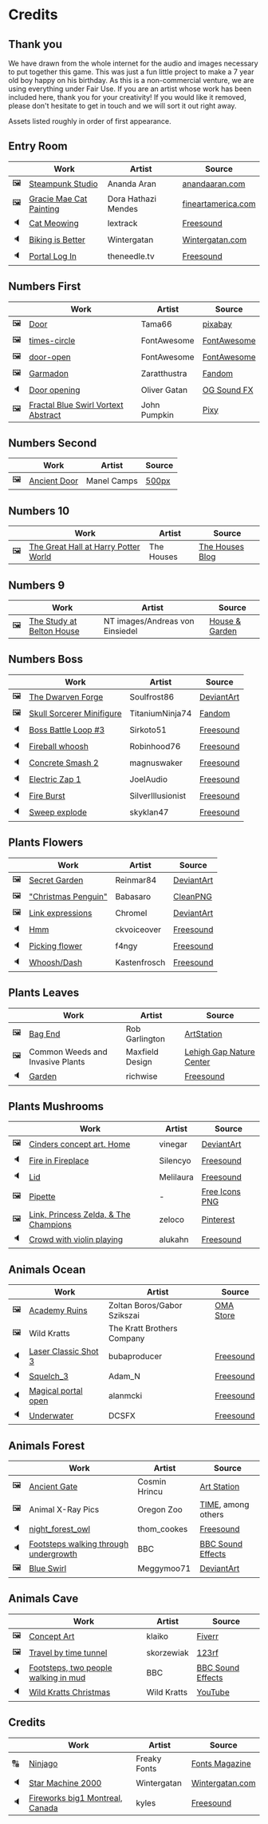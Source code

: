 # Credits

## Thank you

We have drawn from the whole internet for the audio and images necessary to put together this game. This was just a fun little project to make a 7 year old boy happy on his birthday. As this is a non-commercial venture, we are using everything under Fair Use. If you are an artist whose work has been included here, thank you for your creativity! If you would like it removed, please don't hesitate to get in touch and we will sort it out right away.

Assets listed roughly in order of first appearance.

## Entry Room
|   | Work | Artist | Source |
|---|------|--------|--------|
|🖼️| [Steampunk Studio](assets/Main_Hall/entryhall.jpg) | Ananda Aran | [anandaaran.com](http://www.anandaaran.com/portfolio/steampunk-studio/) |
|🖼️| [Gracie Mae Cat Painting](assets/Main_Hall/cat_big.png) | Dora Hathazi Mendes | [fineartamerica.com](https://fineartamerica.com/featured/gracie-mae-cat-painting-dora-hathazi-mendes.html) |
|🔈| [Cat Meowing](assets/Main_Hall/meow.mp3) | lextrack | [Freesound](https://freesound.org/people/lextrack/sounds/333916/) |
|🔈| [Biking is Better](assets/Main_Hall/entry_background.mp3) | Wintergatan | [Wintergatan.com](https://wintergatan.net/collections/download) |
|🔈| [Portal Log In](assets/Main_Hall/portal2.mp3) | theneedle.tv | [Freesound](https://freesound.org/people/theneedle.tv/sounds/466424/) |


## Numbers First
|   | Work | Artist | Source |
|---|------|--------|--------|
|🖼️| [Door](assets/Numbers/Numbers_First/abbey_closed.jpg) | Tama66 | [pixabay](https://pixabay.com/fr/photos/objectif-portail-porte-entr%C3%A9e-3144351/) |
|🖼️| [times-circle](assets/Init/pics/close_button.png) | FontAwesome | [FontAwesome](https://fontawesome.com/icons/times-circle?style=solid) |
|🖼️| [door-open](assets/Init/pics/door.png) | FontAwesome | [FontAwesome](https://fontawesome.com/icons/door-open?style=solid) |
|🖼️| [Garmadon](assets/Numbers/garmadon.png) | Zaratthustra | [Fandom](https://vsbattles.fandom.com/wiki/Lord_Garmadon?file=Emperor_Gamerdon_Render.png#Reborn) |
|🔈| [Door opening](assets/Init/audio/door_opens_heavy.mp3) | Oliver Gatan | [OG Sound FX]() |
|🖼️| [Fractal Blue Swirl Vortext Abstract](assets/Init/swirls/blue_swirl.jpg) | John Pumpkin | [Pixy](https://pixy.org/65776/) |

## Numbers Second
|   | Work | Artist | Source |
|---|------|--------|--------|
|🖼️| [Ancient Door](assets/Numbers/Numbers_Second/wood_door_closed.jpg) | Manel Camps | [500px](https://500px.com/photo/3089724/ancient-door-by-Manel-Camps/) |


## Numbers 10
|   | Work | Artist | Source |
|---|------|--------|--------|
|🖼️| [The Great Hall at Harry Potter World](assets/Numbers/Numbers_10/great_hall.jpg) | The Houses | [The Houses Blog](https://thehouses1.blogspot.com/2013/02/harry-potter-studio-tour.html) |


## Numbers 9
|   | Work | Artist | Source |
|---|------|--------|--------|
|🖼️| [The Study at Belton House](assets/Numbers/Numbers_9/bookcase.jpg) | NT images/Andreas von Einsiedel | [House & Garden](https://www.houseandgarden.co.uk/gallery/country-house-library) |


## Numbers Boss
|   | Work | Artist | Source |
|---|------|--------|--------|
|🖼️| [The Dwarven Forge](assets/Numbers/Numbers_Boss/forge.jpg) | Soulfrost86 | [DeviantArt](https://www.deviantart.com/soulfrost86/art/The-Dwarven-Forge-454617848) |
|🖼️| [Skull Sorcerer Minifigure](assets/Numbers/Numbers_Boss/vangelis) | TitaniumNinja74 | [Fandom](https://ninjago.fandom.com/wiki/Vangelis/Gallery?file=Skull_Sorcerer_Minifigure.png) | 
|🔈| [Boss Battle Loop #3](assets/Numbers/Numbers_Boss/bossfight.mp3) | Sirkoto51 | [Freesound](https://freesound.org/people/Sirkoto51/sounds/443128/) |
|🔈| [Fireball whoosh](assets/Numbers/Numbers_Boss/iceattack.mp3) | Robinhood76 | [Freesound](https://freesound.org/people/Robinhood76/sounds/248116/) |
|🔈| [Concrete Smash 2](assets/Numbers/Numbers_Boss/rocksmash.mp3) | magnuswaker | [Freesound](https://freesound.org/people/magnuswaker/sounds/522099/) |
|🔈| [Electric Zap 1](assets/Numbers/Numbers_Boss/zap.mp3) | JoelAudio | [Freesound](https://freesound.org/people/JoelAudio/sounds/136542/) |
|🔈| [Fire Burst](assets/Numbers/Numbers_Boss/fireball.mp3) | SilverIllusionist | [Freesound](https://freesound.org/people/SilverIllusionist/sounds/472688/) |
|🔈| [Sweep explode](assets/Numbers/Numbers_Boss/sorcerer_defeated.mp3) | skyklan47 | [Freesound](https://freesound.org/people/skyklan47/sounds/193475/) |


## Plants Flowers
|   | Work | Artist | Source |
|---|------|--------|--------|
|🖼️| [Secret Garden](assets/Plants/Plants_Flowers/flower_closed.jpg) | Reinmar84 | [DeviantArt](https://www.deviantart.com/reinmar84/art/secret-garden-627529991) |
|🖼️| ["Christmas Penguin"](assets/Plants/Plants_Flowers/peacock_close.png) | Babasaro | [CleanPNG](https://www.cleanpng.com/png-watercolor-painting-peafowl-drawing-art-watercolor-357791/) |
|🖼️| [Link expressions](assets/Init/sprites/link.png) | Chromel | [DeviantArt](https://www.deviantart.com/chromel/art/Toon-Link-Telegram-Stickers-586154341) |
|🔈| [Hmm](assetes/Init/sprites/hmm.mp3) | ckvoiceover | [Freesound](https://freesound.org/people/ckvoiceover/sounds/401339/) |
|🔈| [Picking flower](assets/Plants/pick.mp3) | f4ngy | [Freesound](https://freesound.org/people/f4ngy/sounds/240784/) |
|🔈| [Whoosh/Dash](assets/Plants/woosh.mp3) | Kastenfrosch | [Freesound](https://freesound.org/people/Kastenfrosch/sounds/521999/) |

## Plants Leaves
|   | Work | Artist | Source |
|---|------|--------|--------|
|🖼️| [Bag End](assets/Plants/Plants_Leaves/hobbit_closed.jpg) | Rob Garlington | [ArtStation](https://www.artstation.com/artwork/r2NlG) |
|🖼️| Common Weeds and Invasive Plants | Maxfield Design | [Lehigh Gap Nature Center](https://lgnc.org/project/common-weeds-invasive-plants-lehigh-valley/) |
|🔈| [Garden](assets/Plants/Plants_Leaves/garden.mp3) | richwise | [Freesound](https://freesound.org/people/richwise/sounds/497422/) |


## Plants Mushrooms
|   | Work | Artist | Source |
|---|------|--------|--------|
|🖼️| [Cinders concept art. Home](assets/Plants/Plants_Mushrooms/kitchen.jpg) | vinegar | [DeviantArt](https://www.deviantart.com/vinegar/art/Cinders-concept-art-Home-204482409) |
|🔈| [Fire in Fireplace](assets/Plants/Plants_Mushrooms/kitchen.mp3) | Silencyo | [Freesound](https://freesound.org/people/silencyo/sounds/81801/) |
|🔈| [Lid](assets/Plants/Plants_Mushrooms/potbubble.mp3) | Melilaura | [Freesound](https://freesound.org/people/Melilaura/sounds/533372/) |
|🖼️| [Pipette](assets/Plants/Plants_Mushrooms/pipette.png) | - | [Free Icons PNG](https://www.freeiconspng.com/downloadimg/31436) |
|🖼️| [Link, Princess Zelda, & The Champions](assets/Plants/Plants_Mushrooms/zeldaparty.jpg) | zeloco | [Pinterest](https://www.pinterest.com/pin/864268984722905409/) |
|🔈| [Crowd with violin playing](assets/Plants/Plants_Mushrooms/tavern.mp3) | alukahn | [Freesound](https://freesound.org/people/alukahn/sounds/144139/) |

## Animals Ocean
|   | Work | Artist | Source |
|---|------|--------|--------|
|🖼️| [Academy Ruins](assets/Animals/Animals_Ocean/underwater_door_closed.jpg) | Zoltan Boros/Gabor Szikszai | [OMA Store](https://www.originalmagicart.store/products/academy-ruins-print) |
|🖼️| Wild Kratts | The Kratt Brothers Company | |
|🔈| [Laser Classic Shot 3](assets/Animals/laser.mp3) | bubaproducer | [Freesound](https://freesound.org/people/bubaproducer/sounds/151012/) |
|🔈| [Squelch_3](assets/Animals/squish.mp3) | Adam_N | [Freesound](https://freesound.org/people/Adam_N/sounds/148973/) |
|🔈| [Magical portal open](assets/Init/audio/portal.mp3) | alanmcki | [Freesound](https://freesound.org/people/alanmcki/sounds/401324/) |
|🔈| [Underwater](assets/Animals/Animals_Ocean/underwater.mp3) | DCSFX | [Freesound](https://freesound.org/people/DCSFX/sounds/366159/) |


## Animals Forest
|   | Work | Artist | Source |
|---|------|--------|--------|
|🖼️| [Ancient Gate](assets/Animals/Animals_Forest/forest_door_closed.jpg) | Cosmin Hrincu | [Art Station](https://www.artstation.com/artwork/XVZe0) |
|🖼️| Animal X-Ray Pics | Oregon Zoo | [TIME](https://time.com/5429223/oregon-zoo-animal-x-rays/), among others |
|🔈| [night_forest_owl](assets/Animals/Animals_Forest/forest_night.mp3) | thom_cookes | [Freesound](https://freesound.org/people/thom_cookes/sounds/475376/) |
|🔈| [Footsteps walking through undergrowth](assets/Animals/Animals_Forest/steps_forest.mp3) | BBC | [BBC Sound Effects](https://sound-effects.bbcrewind.co.uk/search?q=07002321) |
|🖼️| [Blue Swirl](assets/Init/swirls/aqua_swirl.jpg) | Meggymoo71 | [DeviantArt](https://www.deviantart.com/meggymoo71/art/Blue-Swirl-311349863) |


## Animals Cave
|   | Work | Artist | Source |
|---|------|--------|--------|
|🖼️| [Concept Art](assets/Animals/Animals_Cave/cave_door_closed.jpg) | klaiko | [Fiverr](https://www.fiverr.com/klaiko/create-a-unique-environment-illustration-or-concept-art-for-you) |
|🖼️| [Travel by time tunnel](assets/Init/swirls/navy_swirl.jpg) | skorzewiak | [123rf](https://www.123rf.com/stock-photo/portal.html?sti=nv7nx7pij2fzsfiht5%7C&mediapopup=114002518) |
|🔈| [Footsteps, two people walking in mud](assets/Animals/Animals_Cave/steps_cave.mp3) | BBC | [BBC Sound Effects](https://sound-effects.bbcrewind.co.uk/search?q=07041185) |
|🔈| [Wild Kratts Christmas](assets/Animals/Animals_Cave/kratts_christmas.mp3) | Wild Kratts | [YouTube](https://youtu.be/FgRNRm7jOxQ?t=1182) |


## Credits
|   | Work | Artist | Source |
|---|------|--------|--------|
|🔠| [Ninjago](assets/Init/fonts/Ninjago.ttf) | Freaky Fonts | [Fonts Magazine](https://thefontsmagazine.com/font/ninjago-font/) |
|🔈| [Star Machine 2000](assets/Credits/ending.mp3) | Wintergatan | [Wintergatan.com](https://wintergatan.net/collections/download) |
|🔈| [Fireworks big1 Montreal, Canada](assets/Init/sprites/fireworks.mp3) | kyles | [Freesound](https://freesound.org/people/kyles/sounds/453108/) |
